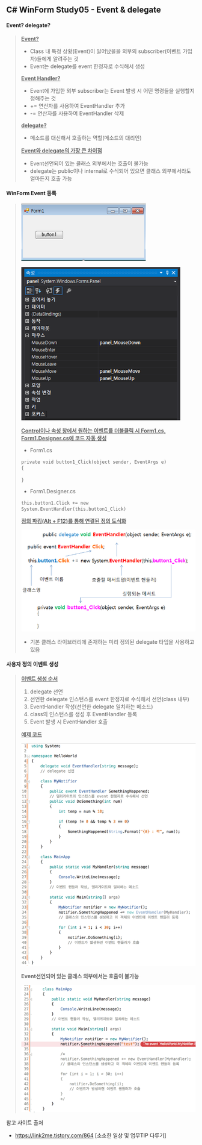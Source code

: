 ## C# WinForm Study05 - Event & delegate

#### Event? delegate?

> **<u>Event?</u>**
>
> - Class 내 특정 상황(Event)이 일어났을을 외부의 subscriber(이벤트 가입자)들에게 알려주는 것
> - Event는 delegate를 event 한정자로 수식해서 생성
>
> **<u>Event Handler?</u>**
>
> - Event에 가입한 외부 subscriber는 Event 발생 시 어떤 명령들을 실행할지 정해주는 것
> - += 연산자를 사용하여 EventHandler 추가
> - -= 연산자를 사용하여  EventHandler 삭제
>
> **<u>delegate?</u>**
>
> - 메소드를 대신해서 호출하는 역할(메소드의 대리인)
>
> <u>**Event와 delegate의 가장 큰 차이점**</u>
>
> - Event선언되어 있는 클래스 외부에서는 호출이 불가능
> - delegate는 public이나 internal로 수식되어 있으면 클래스 외부에서라도 얼마든지 호출 가능



#### WinForm Event 등록

>![img](./image/22505447565FC63910.png)
>
>![image-20210319095905247](./image/image-20210319095905247.png)
>
>**<u>Control이나 속성 창에서 원하는 이벤트를 더블클릭 시 Form1.cs, Form1.Designer.cs에 코드 자동 생성</u>**
>
>- Form1.cs
>
>```
>private void button1_Click(object sender, EventArgs e)
>{
>
>}
>```
>
>- Form1.Designer.cs
>
>```
>this.button1.Click += new System.EventHandler(this.button1_Click)
>```
>
>
>
>**<u>정의 파킹(Alt + F12)를 통해 연결된 정의 도식화</u>**
>
>![img](./image/226F8F3F565FDA250D.png)
>
>- 기본 클래스 라이브러리에 존재하는 미리 정의된 delegate 타입을 사용하고 있음



#### 사용자 정의 이벤트 생성

>**<u>이벤트 생성 순서</u>**
>
>1. delegate 선언
>2. 선언한 delegate 인스턴스를 event 한정자로 수식해서 선언(class 내부)
>3. EventHandler 작성(선언한 delegate 일치하는 메소드)
>4. class의 인스턴스를 생성 후 EventHandler 등록
>5. Event 발생 시 EventHandler 호출
>
>
>
>**<u>예제 코드</u>**
>
>![img](./image/2232873D58C017DB26.png)
>
>
>
>**Event선언되어 있는 클래스 외부에서는 호출이 불가능**
>
>![img](./image/22478A4E58C0190723.png)



참고 사이트 출처

- https://link2me.tistory.com/864 [소소한 일상 및 업무TIP 다루기]

 

